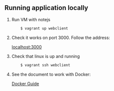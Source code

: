 ## Running application locally

1. Run VM with notejs

    ```bash
        $ vagrant up webclient
    ```

2. Check it works on port 3000. Follow the address:

    [localhost:3000](http://localhost:3000)
    
3. Check that linux is up and running

    ```bash
        $ vagrant ssh webclient
    ```
4. See the document to work with Docker:
    
    [Docker Guide](docs/Docker.md)